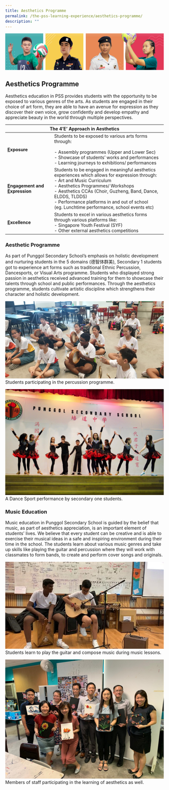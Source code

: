 ```yaml
---
title: Aesthetics Programme
permalink: /the-pss-learning-experience/aesthetics-programme/
description: ""
---
```

![](/images/Our%20School/subbanner.jpg)

## Aesthetics Programme

Aesthetics education in PSS provides students with the opportunity to be exposed to various genres of the arts. As students are engaged in their choice of art form, they are able to have an avenue for expression as they discover their own voice, grow confidently and develop empathy and appreciate beauty in the world through multiple perspectives.

<table>
<thead>
  <tr>
    <th colspan="2">The 4’E’ Approach in Aesthetics<br></th>
  </tr>
</thead>
<tbody>
  <tr>
		<td><b><u>E</u>xposure</b><br></td>
    <td>Students to be exposed to various arts forms through:<br><br>- Assembly programmes (Upper and Lower Sec)<br>- Showcase of students’ works and performances<br>- Learning journeys to exhibitions/ performances<br></td>
  </tr>
  <tr>
		<td><b><u>E</u>ngagement and <u>E</u>xpression</b><br></td>
    <td>Students to be engaged in meaningful aesthetics experiences which allows for expression through:<br>- Art and Music Curriculum<br>- Aesthetics Programmes/ Workshops<br>- Aesthetics CCAs (Choir, Guzheng, Band, Dance, ELDDS, TLDDS)<br>- Performance platforms in and out of school<br>(eg. Lunchtime performance, school events etc)<br></td>
  </tr>
  <tr>
		<td><b><u>E</u>xcellence</b><br></td>
    <td>Students to excel in various aesthetics forms through various platforms like:<br>- Singapore Youth Festival (SYF)<br>- Other external aesthetics competitions</td>
  </tr>
</tbody>
</table>


### Aesthetic Programme

As part of Punggol Secondary School’s emphasis on holistic development and nurturing students in the 5 domains (德智体群美), Secondary 1 students got to experience art forms such as traditional Ethnic Percussion, Dancesports, or Visual Arts programme. Students who displayed strong passion in aesthetics received advanced training for them to showcase their talents through school and public performances. Through the aesthetics programme, students cultivate artistic discipline which strengthens their character and holistic development.

![](/images/Aesthetic%20Programme/Students%20participate%20percussion%20programme.jpg)
Students participating in the percussion programme.

![](/images/Aesthetic%20Programme/A%20Dance%20Sport%20performance%20by%20sec%20one%20students.jpg)
A Dance Sport performance by secondary one students.

### Music Education
  

Music education in Punggol Secondary School is guided by the belief that music, as part of aesthetics appreciation, is an important element of students’ lives. We believe that every student can be creative and is able to exercise their musical ideas in a safe and inspiring environment during their time in the school. The students learn about various music genres and take up skills like playing the guitar and percussion where they will work with classmates to form bands, to create and perform cover songs and originals.

![](/images/Aesthetic%20Programme/Students%20learn%20play%20guitar%20and%20compose%20music.jpg)
Students learn to play the guitar and compose music during music lessons.

![](/images/Aesthetic%20Programme/Members%20staff%20participate%20learn%20of%20aesthetics.jpg)
Members of staff participating in the learning of aesthetics as well.